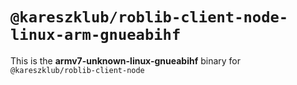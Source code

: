 # `@kareszklub/roblib-client-node-linux-arm-gnueabihf`

This is the **armv7-unknown-linux-gnueabihf** binary for `@kareszklub/roblib-client-node`
